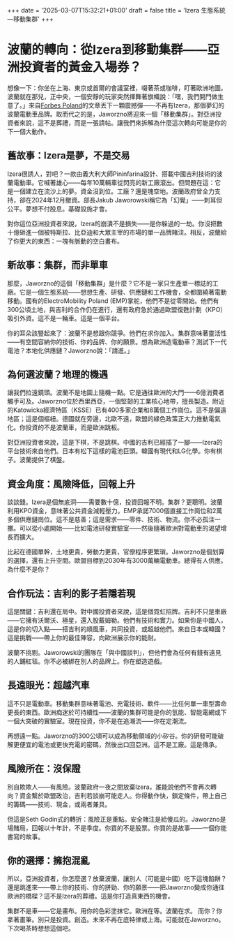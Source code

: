 +++
date = '2025-03-07T15:32:21+01:00'
draft = false
title = 'Izera 生態系統—移動集群'
+++

# 波蘭的轉向：從Izera到移動集群——亞洲投資者的黃金入場券？

想像一下：你坐在上海、東京或首爾的會議室裡，啜著茶或咖啡，盯著歐洲地圖。波蘭就在那兒，正中央，一個安靜的玩家突然揮舞著旗幟說：「嘿，我們開門做生意了。」來自[Forbes Poland](https://www.onet.pl/biznes/forbes/co-dalej-z-marka-izera-jaworzno-powstanie-klaster-elektromobilnosci/tc9t9xg,1f375b38)的文章丟下一顆震撼彈——不再有Izera，那個夢幻的波蘭電動車品牌。取而代之的是，Jaworzno將迎來一個「移動集群」。對亞洲投資者來說，這不是葬禮，而是一張請帖。讓我們來拆解為什麼這次轉向可能是你的下一個大動作。

## 舊故事：Izera是夢，不是交易

Izera很誘人，對吧？一款由義大利大師Pininfarina設計、搭載中國吉利技術的波蘭電動車。它喊著雄心——每年10萬輛車從閃亮的新工廠滾出。但問題在這：它是一個建立在流沙上的夢。資金沒到位。工廠？還是塊空地。波蘭政府曾全力支持，卻在2024年12月撤資。部長Jakub Jaworowski稱它為「幻覺」——刺耳但公平。夢想不付股息。基礎設施才會。

對你這位亞洲投資者來說，Izera的崩潰不是損失——是你躲過的一劫。你沒把數十億砸進一個被特斯拉、比亞迪和大眾主宰的市場的單一品牌賭注。相反，波蘭給了你更大的東西：一塊有脈動的空白畫布。

## 新故事：集群，而非單車

那麼，Jaworzno的這個「移動集群」是什麼？它不是一家只生產單一標誌的工廠。它是一個生態系統——想想生產、研發、供應鏈和工作機會，全都圍繞著電動移動。國有的ElectroMobility Poland (EMP)掌舵，他們不是從零開始。他們有300公頃土地，與吉利的合作仍在進行，還有政府急於通過歐盟復甦計劃（KPO）吸引外資。這不是一輛車。這是一個平台。

你的耳朵該豎起來了：波蘭不是想跟你競爭。他們在求你加入。集群意味著靈活性——有空間容納你的技術、你的品牌、你的願景。想為歐洲造電動車？測試下一代電池？本地化供應鏈？Jaworzno說：「請進。」

## 為何選波蘭？地理的機遇

讓我們拉遠鏡頭。波蘭不是地圖上隨機一點。它是通往歐洲的大門——6億消費者觸手可及。Jaworzno位於西里西亞，一個堅韌的工業核心地帶，擅長製造。附近的Katowicka經濟特區（KSSE）已有400多家企業和8萬個工作崗位。這不是偏遠地區；這是個樞紐。德國就在旁邊，北歐不遠，歐盟的綠色政策正大力推動電氣化。你投資的不是波蘭車，而是歐洲跳板。

對亞洲投資者來說，這是下棋，不是跳棋。中國的吉利已經插了一腳——Izera的平台技術來自他們。日本有松下這樣的電池巨頭。韓國有現代和LG化學。你有棋子。波蘭提供了棋盤。

## 資金角度：風險降低，回報上升

談談錢。Izera是個無底洞——需要數十億，投資回報不明。集群？更聰明。波蘭利用KPO資金，意味著公共資金減輕壓力。EMP承諾7000個直接工作崗位和2萬多個供應鏈崗位。這不是慈善；這是需求——零件、技術、物流。你不必孤注一擲。可以從小處開始——比如電池研發實驗室——然後隨著歐洲對電動車的渴望增長而擴大。

比起在德國單幹，土地更貴，勞動力更貴，官僚程序更繁瑣。Jaworzno是個划算的選擇，還有上升空間。歐盟目標到2030年有3000萬輛電動車。總得有人供應。為什麼不是你？

## 合作玩法：吉利的影子若隱若現

這是關鍵：吉利還在局中。對中國投資者來說，這是個霓虹招牌。吉利不只是車廠——它擁有沃爾沃、極星，還入股戴姆勒。他們有技術和實力。如果你是中國人，這是你的切入點——搭吉利的順風車，共同投資，或超越他們。來自日本或韓國？這是挑戰——帶上你的最佳陣容，向歐洲展示你的能耐。

波蘭不挑剔。Jaworowski的團隊在「與中國談判」，但他們會為任何有錢有遠見的人鋪紅毯。你不必被綁在別人的品牌上。你在塑造遊戲。

## 長遠眼光：超越汽車

這不只是電動車。移動集群意味著電池、充電技術、軟件——比任何單一車型壽命更長的東西。歐洲痴迷於可持續性——波蘭的集群可能是你的氫能、智能電網或下一個大突破的實驗室。現在投資，你不是在追潮流——你在定潮流。

再想遠一點。Jaworzno的300公頃可以成為移動領域的小矽谷。你的研發可能破解更便宜的電池或更快充電的密碼，然後出口回亞洲。這不是工廠。這是傳承。

## 風險所在：沒保證

別自欺欺人——有風險。波蘭政府一夜之間放棄Izera，誰能說他們不會再次轉向？資金繫於歐盟政治，吉利若談崩可能走人。你得動作快，鎖定條件，帶上自己的籌碼——技術、現金，或兩者兼具。

但這是Seth Godin式的轉折：風險正是重點。安全賭注是給傻瓜的。Jaworzno是場賭局，回報以十年計，不是季度。你買的不是股票。你買的是故事——一個你能書寫的故事。

## 你的選擇：擁抱混亂

所以，亞洲投資者，你怎麼選？放棄波蘭，讓別人（可能是中國）吃下這塊餡餅？還是跳進來——帶上你的技術、你的拼勁、你的願景——把Jaworzno變成你通往歐洲的橋樑？這不是Izera的葬禮。這是你打造真東西的機會。

集群不是車——它是畫布。用你的色彩塗抹它。歐洲在等。波蘭在求。 而你？你拿著畫筆。別只是投資。創造。未來不再在底特律或上海。可能就在Jaworzno。下次喝茶時想想這個吧。